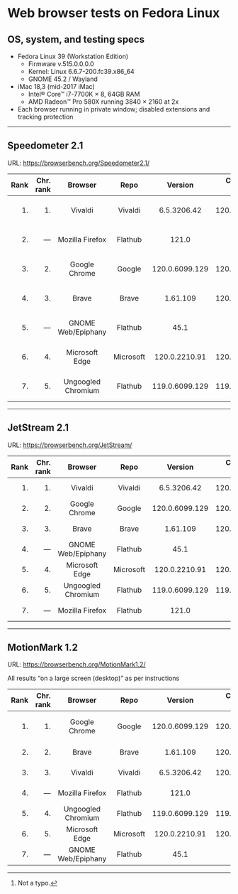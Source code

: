 # Web browser tests on Fedora Linux

## OS, system, and testing specs

- Fedora Linux 39 (Workstation Edition)
  - Firmware v.515.0.0.0.0
  - Kernel: Linux 6.6.7-200.fc39.x86_64
  - GNOME 45.2 / Wayland
- iMac 18,3 (mid-2017 iMac)
  - Intel® Core™ i7-7700K × 8, 64GB RAM
  - AMD Radeon™ Pro 580X running 3840 × 2160 at 2x
- Each browser running in private window; disabled extensions and tracking protection

----

## Speedometer 2.1

URL: https://browserbench.org/Speedometer2.1/

| Rank | Chr.<br>rank | Browser | Repo | Version | Chromium<br>version | Score | Date |
|--:|--:|:-:|:-:|:-:|:-:|:-:|--:|
| 1. | 1. | Vivaldi | Vivaldi | 6.5.3206.42 | 120.0.6099.121 | 215 ± 7.6 (3.6%) | 2023-12-22 |
| 2. | &mdash; | Mozilla Firefox | Flathub | 121.0 | &mdash; | 214 ± 12 (5.8%) | 2023-12-21 |
| 3. | 2. | Google Chrome | Google | 120.0.6099.129 | 120.0.6099.129 | 208 ± 8.0 (3.8%) | 2023-12-21 |
| 4. | 3. | Brave | Brave | 1.61.109 | 120.0.6099.144 | 201 ± 7.6 (3.8%) | 2023-12-21 |1
| 5. | &mdash; | GNOME Web/Epiphany | Flathub | 45.1 | &mdash; | 187 ± 5.6 (3.0%) | 2023-12-21 |
| 6. | 4. | Microsoft Edge | Microsoft | 120.0.2210.91 | 120.0.6099.130 | 167 ± 3.9 (2.3%) | 2023-12-21 |
| 7. | 5. | Ungoogled Chromium | Flathub | 119.0.6099.129 | 119.0.6099.129 | 160 ± 2.8 (1.8%) | 2023-12-21 |

----

## JetStream 2.1

URL: https://browserbench.org/JetStream/

| Rank | Chr.<br>rank | Browser | Repo | Version | Chromium<br>version | Score | Date |
|--:|--:|:-:|:-:|:-:|:-:|:-:|--:|
| 1. | 1. | Vivaldi | Vivaldi | 6.5.3206.42 | 120.0.6099.121 | 180.414 | 2023-12-22 |
| 2. | 2. | Google Chrome | Google | 120.0.6099.129 | 120.0.6099.129 | 180.385 | 2023-12-21 |
| 3. | 3. | Brave | Brave | 1.61.109 | 120.0.6099.144 | 180.141 | 2023-12-21 |
| 4. | &mdash; | GNOME Web/Epiphany | Flathub | 45.1 | &mdash; | 175.833 | 2023-12-21 |
| 5. | 4. | Microsoft Edge | Microsoft | 120.0.2210.91 | 120.0.6099.130 | 173.661 | 2023-12-21 |
| 6. | 5. | Ungoogled Chromium | Flathub | 119.0.6099.129 | 119.0.6099.129 | 165.990 | 2023-12-21 |
| 7. | &mdash; | Mozilla Firefox | Flathub | 121.0 | &mdash; | 129.801 | 2023-12-21 |

----

## MotionMark 1.2

URL: https://browserbench.org/MotionMark1.2/

All results “on a large screen (desktop)” as per instructions

| Rank | Chr.<br>rank | Browser | Repo | Version | Chromium<br>version | Score | Date |
|--:|--:|:-:|:-:|:-:|:-:|:-:|--:|
| 1. | 1. | Google Chrome | Google | 120.0.6099.129 | 120.0.6099.129 | 2419.74 ± 3.03%[^real] | 2023-12-21 |
| 2. | 2. | Brave | Brave | 1.61.109 | 120.0.6099.144 | 964.59 ± 2.67% | 2023-12-21 |
| 3. | 3. | Vivaldi | Vivaldi | 6.5.3206.42 | 120.0.6099.121 | 956.89 ± 2.86% | 2023-12-22 |
| 4. | &mdash; | Mozilla Firefox | Flathub | 121.0 | &mdash; | 955.36 ± 2.76% | 2023-12-21 |
| 5. | 4. | Ungoogled Chromium | Flathub | 119.0.6099.129 | 119.0.6099.129 | 848.31 ± 2.37% | 2023-12-21 |
| 6. | 5. | Microsoft Edge | Microsoft | 120.0.2210.91 | 120.0.6099.130 | 838.67 ± 2.32% | 2023-12-21 |
| 7. | &mdash; | GNOME Web/Epiphany | Flathub | 45.1 | &mdash; | 259.37 ± 2.31% | 2023-12-21 |

[^real]: Not a typo.

<!--
----

### *Raw data*

*(Unformatted for Markdown; best viewed in “raw” form on GH/GL.)*

#### Speedometer raw data

Google Chrome v.120.0.6099.129 (Official Build) unknown (64-bit)
2023-12-21
Arithmetic Mean: 208 ± 8.0 (3.8%)

Brave v.1.61.109 Chromium: 120.0.6099.144 (Official Build) (64-bit)
2023-12-21
Arithmetic Mean: 201 ± 7.6 (3.8%)
Iteration 1	181.5 runs/min

Microsoft Edge v.120.0.2210.91 (Official build) (64-bit)
Chromium v.120.0.6099.130
2023-12-21
Arithmetic Mean: 167 ± 3.9 (2.3%)

Vivaldi v.6.5.3206.42 (Stable channel) stable (64-bit)
Chromium v.120.0.6099.121
2023-12-22
Arithmetic Mean: 215 ± 7.6 (3.6%)

Ungoogled Chromium v.120.0.6099.129 (Official Build, ungoogled-chromium) (64-bit)
2023-12-21
Arithmetic Mean: 160 ± 2.8 (1.8%)

Mozilla Firefox v.121.0 (64-bit)
2023-12-21
Arithmetic Mean: 214 ± 12 (5.8%)

GNOME Web/Epiphany v.45.1
2023-12-21
Arithmetic Mean: 187 ± 5.6 (3.0%)


#### JetStream raw data

Google Chrome v.120.0.6099.129 (Official Build) unknown (64-bit)
2023-12-21
Score: 180.385

Brave v.1.61.109 Chromium: 120.0.6099.144 (Official Build) (64-bit)
2023-12-21
Score: 180.141

Microsoft Edge v.120.0.2210.91 (Official build) (64-bit)
Chromium v.120.0.6099.130
2023-12-21
Score: 173.661

Vivaldi v.6.5.3206.42 (Stable channel) stable (64-bit)
Chromium v.120.0.6099.121
2023-12-22
Score: 180.414

Ungoogled Chromium v.120.0.6099.129 (Official Build, ungoogled-chromium) (64-bit)
2023-12-21
Score: 165.990

Mozilla Firefox v.121.0 (64-bit)
2023-12-21
Score: 129.801

GNOME Web/Epiphany v.45.1
2023-12-21
Score: 175.833


#### MotionMark raw data

Google Chrome v.120.0.6099.129 (Official Build) unknown (64-bit)
2023-12-21
Score: 2419.74 ± 3.03%

Brave v.1.61.109 Chromium: 120.0.6099.144 (Official Build) (64-bit)
2023-12-21
Score: 964.59 ± 2.67%

Microsoft Edge v.120.0.2210.91 (Official build) (64-bit)
Chromium v.120.0.6099.130
2023-12-21
Score: 838.67 ± 2.32%

Vivaldi v.6.5.3206.42 (Stable channel) stable (64-bit)
Chromium v.120.0.6099.121
2023-12-22
Score: 956.89 ± 2.86%

Ungoogled Chromium v.120.0.6099.129 (Official Build, ungoogled-chromium) (64-bit)
2023-12-21
Score: 848.31 ± 2.37%

Mozilla Firefox v.121.0 (64-bit)
2023-12-21
Score: 955.36 ± 2.76%

GNOME Web/Epiphany v.45.1
2023-12-21
Score: 259.37 ± 2.31%

-->
